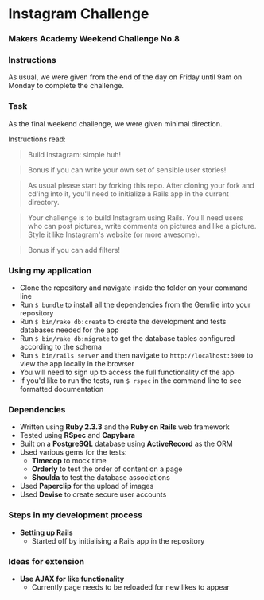 # Instagram Challenge
### Makers Academy Weekend Challenge No.8


### Instructions

As usual, we were given from the end of the day on Friday until 9am on Monday to complete the challenge.

### Task

As the final weekend challenge, we were given minimal direction.

Instructions read:

> Build Instagram: simple huh!

> Bonus if you can write your own set of sensible user stories!

> As usual please start by forking this repo. After cloning your fork and cd'ing into it, you'll need to initialize a Rails app in the current directory.

> Your challenge is to build Instagram using Rails. You'll need users who can post pictures, write comments on pictures and like a picture. Style it like Instagram's website (or more awesome).

> Bonus if you can add filters!

### Using my application

* Clone the repository and navigate inside the folder on your command line
* Run `$ bundle` to install all the dependencies from the Gemfile into your repository
* Run `$ bin/rake db:create` to create the development and tests databases needed for the app
* Run `$ bin/rake db:migrate` to get the database tables configured according to the schema
* Run `$ bin/rails server` and then navigate to `http://localhost:3000` to view the app locally in the browser
* You will need to sign up to access the full functionality of the app
* If you'd like to run the tests, run `$ rspec` in the command line to see formatted documentation

### Dependencies

* Written using **Ruby 2.3.3** and the **Ruby on Rails** web framework
* Tested using **RSpec** and **Capybara**
* Built on a **PostgreSQL** database using **ActiveRecord** as the ORM
* Used various gems for the tests:
  * **Timecop** to mock time
  * **Orderly** to test the order of content on a page
  * **Shoulda** to test the database associations
* Used **Paperclip** for the upload of images
* Used **Devise** to create secure user accounts

### Steps in my development process

* **Setting up Rails**
  * Started off by initialising a Rails app in the repository

### Ideas for extension

* **Use AJAX for like functionality**
  * Currently page needs to be reloaded for new likes to appear
